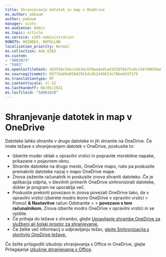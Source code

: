 ```yaml
---
title: Shranjevanje datotek in map v OneDrive
ms.author: pebaum
author: pebaum
manager: scotv
ms.audience: Admin
ms.topic: article
ms.service: o365-administration
ROBOTS: NOINDEX, NOFOLLOW
localization_priority: Normal
ms.collection: Adm_O365
ms.custom:
- "9003073"
- "5903"
ms.openlocfilehash: dd3558c59ac1e634c670aa4ed1a42d18f8e75c0cc547d9650a84c918b77e056c
ms.sourcegitcommit: b5f7da89a650d2915dc652449623c78be6247175
ms.translationtype: MT
ms.contentlocale: sl-SI
ms.lasthandoff: 08/05/2021
ms.locfileid: "54061628"
---
```

# <a name="saving-files-and-folders-to-onedrive"></a>Shranjevanje datotek in map v OneDrive

Datoteke lahko shranite v druge datoteke in jih shranite na OneDrive. Če imate težave s shranjevanjem datotek v OneDrive, poskusite to:

- Izberite moder oblak v opravilni vrstici in popravite morebitne napake, prikazane v pojavnem oknu.
- Shranite datoteke na drugo mesto, OneDrive mapo, nato pa poskusite premakniti datoteke nazaj v mapo OneDrive mape.
- Znova zaženite računalnik in poskusite znova shraniti datoteko. Če je aplikacija odprta, v številnih primerih OneDrive sinhronizirati datoteke, dokler je program ne uporablja več.    
- Poskusite prekiniti povezavo in znova povezati OneDrive tako, da v opravilni vrstici izberete modro ikono OneDrive v opravilni vrstici > Pomoč **& Nastavitve** račun Odstranite  >    >  **povezavo s tem računalnikom.** Znova izberite modro OneDrive v opravilni vrstici in se vpišite.
- Če prihaja do težave s shrambo, glejte [Upravljanje shrambe OneDrive za službeni ali šolski prostor za shranjevanje.](https://support.microsoft.com/office/manage-your-onedrive-for-work-or-school-storage-31519161-059c-4764-b6f8-f5cd29f7fe68)
- Če želite več informacij o odpravljanju težav, [glejte Sinhronizacija s storitvijo OneDrive težave.](https://docs.microsoft.com/alchemyinsights/fix-onedrive-sync-issues)  

Če želite prilagoditi izkušnjo shranjevanja s Office in OneDrive, glejte Prilagajanje [izkušnje shranjevanja v Office](https://support.microsoft.com/office/customize-the-save-experience-in-office-786200a7-f5f2-4d26-a3ae-b78c60dd5d3b).
